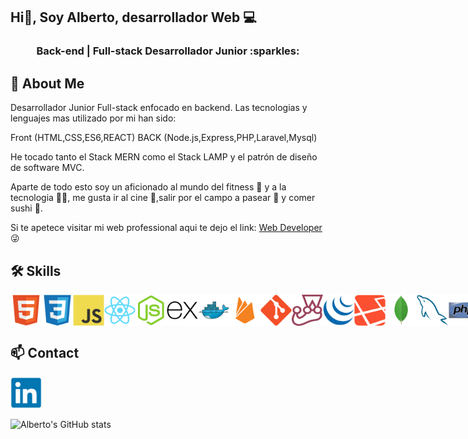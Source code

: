 ## Hi👋, Soy Alberto, desarrollador Web 💻

<!--
**badyalberto/badyalberto** is a ✨ _special_ ✨ repository because its `README.md` (this file) appears on your GitHub profile.

Here are some ideas to get you started:

- 🔭 I’m currently working on ...
- 🌱 I’m currently learning ...
- 👯 I’m looking to collaborate on ...
- 🤔 I’m looking for help with ...
- 💬 Ask me about ...
- 📫 How to reach me: ...
- 😄 Pronouns: ...
- ⚡ Fun fact: ...
-->

<h3 align="center">Back-end | Full-stack Desarrollador Junior :sparkles:</span>

## 🚀 About Me
Desarrollador Junior Full-stack enfocado en backend. Las tecnologias y lenguajes mas utilizado por mi han sido:

Front (HTML,CSS,ES6,REACT)
BACK (Node.js,Express,PHP,Laravel,Mysql)

He tocado tanto el Stack MERN como el Stack LAMP y el patrón de diseño de software MVC.

Aparte de todo esto soy un aficionado al mundo del fitness :muscle: y a la tecnologia :technologist:, me gusta ir al cine :movie_camera:,salir por el campo a pasear	:bouquet: y comer sushi :sushi:.

Si te apetece visitar mi web professional aqui te dejo el link: <a href="https://www.albertochica.com">Web Developer</a> :stuck_out_tongue_winking_eye:

## 🛠 Skills
<div style="display:flex;">
<img src="https://raw.githubusercontent.com/devicons/devicon/2ae2a900d2f041da66e950e4d48052658d850630/icons/html5/html5-original.svg" style="width:50px;"/>
<img src="https://raw.githubusercontent.com/devicons/devicon/2ae2a900d2f041da66e950e4d48052658d850630/icons/css3/css3-original.svg" style="width:50px;"/>
<img src="https://raw.githubusercontent.com/devicons/devicon/2ae2a900d2f041da66e950e4d48052658d850630/icons/javascript/javascript-original.svg" style="width:50px;"/>
<img src="https://raw.githubusercontent.com/devicons/devicon/2ae2a900d2f041da66e950e4d48052658d850630/icons/react/react-original.svg" style="width:50px;"/>
  
<img src="https://raw.githubusercontent.com/devicons/devicon/2ae2a900d2f041da66e950e4d48052658d850630/icons/nodejs/nodejs-original.svg" style="width:50px;"/>
<img src="https://raw.githubusercontent.com/devicons/devicon/2ae2a900d2f041da66e950e4d48052658d850630/icons/express/express-original.svg" style="width:50px;"/>
<img src="https://raw.githubusercontent.com/devicons/devicon/2ae2a900d2f041da66e950e4d48052658d850630/icons/docker/docker-original.svg" style="width:50px;"/>
<img src="https://raw.githubusercontent.com/devicons/devicon/2ae2a900d2f041da66e950e4d48052658d850630/icons/firebase/firebase-plain.svg" style="width:50px;"/>
  <img src="https://raw.githubusercontent.com/devicons/devicon/2ae2a900d2f041da66e950e4d48052658d850630/icons/git/git-original.svg" style="width:50px;"/>
  <img src="https://raw.githubusercontent.com/devicons/devicon/2ae2a900d2f041da66e950e4d48052658d850630/icons/jest/jest-plain.svg" style="width:50px;"/>
  <img src="https://raw.githubusercontent.com/devicons/devicon/2ae2a900d2f041da66e950e4d48052658d850630/icons/jquery/jquery-original.svg" style="width:50px;"/>
  <img src="https://raw.githubusercontent.com/devicons/devicon/2ae2a900d2f041da66e950e4d48052658d850630/icons/laravel/laravel-plain.svg" style="width:50px;"/>
  <img src="https://raw.githubusercontent.com/devicons/devicon/2ae2a900d2f041da66e950e4d48052658d850630/icons/mongodb/mongodb-original.svg" style="width:50px;"/>
  <img src="https://raw.githubusercontent.com/devicons/devicon/2ae2a900d2f041da66e950e4d48052658d850630/icons/mysql/mysql-original.svg" style="width:50px;"/>
  <img src="https://raw.githubusercontent.com/devicons/devicon/2ae2a900d2f041da66e950e4d48052658d850630/icons/php/php-original.svg" style="width:50px;"/>
  <img src="https://raw.githubusercontent.com/devicons/devicon/2ae2a900d2f041da66e950e4d48052658d850630/icons/react/react-original.svg" style="width:50px;"/>
  <img src="https://raw.githubusercontent.com/devicons/devicon/2ae2a900d2f041da66e950e4d48052658d850630/icons/redux/redux-original.svg" style="width:50px;"/>
  <img src="https://raw.githubusercontent.com/devicons/devicon/2ae2a900d2f041da66e950e4d48052658d850630/icons/sass/sass-original.svg" style="width:50px;"/>
  <img src="https://raw.githubusercontent.com/devicons/devicon/2ae2a900d2f041da66e950e4d48052658d850630/icons/symfony/symfony-original.svg" style="width:50px;"/>
   <img src="https://raw.githubusercontent.com/devicons/devicon/2ae2a900d2f041da66e950e4d48052658d850630/icons/tailwindcss/tailwindcss-original-wordmark.svg" style="width:50px;"/>
   <img src="https://raw.githubusercontent.com/devicons/devicon/2ae2a900d2f041da66e950e4d48052658d850630/icons/npm/npm-original-wordmark.svg" style="width:50px;"/>
  </div>

## :mailbox: Contact
<a href="https://www.linkedin.com/in/albertoweb/"><img src="https://raw.githubusercontent.com/devicons/devicon/2ae2a900d2f041da66e950e4d48052658d850630/icons/linkedin/linkedin-original.svg" style="width:50px;" /></a>


![Alberto's GitHub stats](https://github-readme-stats.vercel.app/api?username=badyalberto&hide=contribs,prs)


